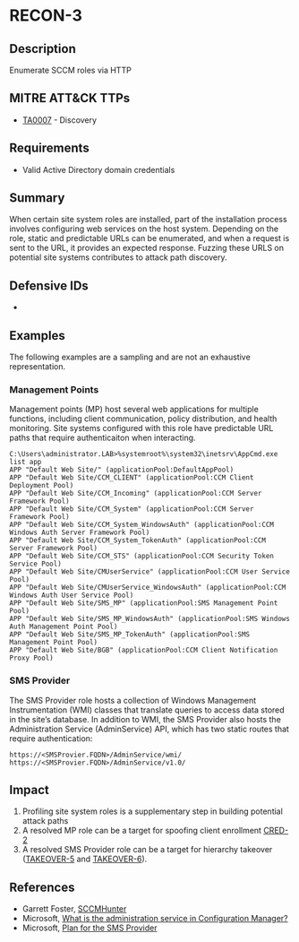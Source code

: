 # RECON-3

## Description
Enumerate SCCM roles via HTTP

## MITRE ATT&CK TTPs
- [TA0007](https://attack.mitre.org/tactics/TA0007/) - Discovery

## Requirements
- Valid Active Directory domain credentials

## Summary
When certain site system roles are installed, part of the installation process involves configuring web services on the host system. Depending on the role, static and predictable URLs can be enumerated, and when a request is sent to the URL, it provides an expected response. Fuzzing these URLS on potential site systems contributes to attack path discovery. 

## Defensive IDs
- 

## Examples
The following examples are a sampling and are not an exhaustive representation.

### Management Points
Management points (MP) host several web applications for multiple functions, including client communication, policy distribution, and health monitoring. Site systems configured with this role have predictable URL paths that require authenticaiton when interacting.  

```
C:\Users\administrator.LAB>%systemroot%\system32\inetsrv\AppCmd.exe list app
APP "Default Web Site/" (applicationPool:DefaultAppPool)
APP "Default Web Site/CCM_CLIENT" (applicationPool:CCM Client Deployment Pool)
APP "Default Web Site/CCM_Incoming" (applicationPool:CCM Server Framework Pool)
APP "Default Web Site/CCM_System" (applicationPool:CCM Server Framework Pool)
APP "Default Web Site/CCM_System_WindowsAuth" (applicationPool:CCM Windows Auth Server Framework Pool)
APP "Default Web Site/CCM_System_TokenAuth" (applicationPool:CCM Server Framework Pool)
APP "Default Web Site/CCM_STS" (applicationPool:CCM Security Token Service Pool)
APP "Default Web Site/CMUserService" (applicationPool:CCM User Service Pool)
APP "Default Web Site/CMUserService_WindowsAuth" (applicationPool:CCM Windows Auth User Service Pool)
APP "Default Web Site/SMS_MP" (applicationPool:SMS Management Point Pool)
APP "Default Web Site/SMS_MP_WindowsAuth" (applicationPool:SMS Windows Auth Management Point Pool)
APP "Default Web Site/SMS_MP_TokenAuth" (applicationPool:SMS Management Point Pool)
APP "Default Web Site/BGB" (applicationPool:CCM Client Notification Proxy Pool)
```

### SMS Provider
 The SMS Provider role hosts a collection of Windows Management Instrumentation (WMI) classes that translate queries to access data stored in the site’s database. In addition to WMI, the SMS Provider also hosts the Administration Service (AdminService) API, which has two static routes that require authentication:

 ```
https://<SMSProvier.FQDN>/AdminService/wmi/
https://<SMSProvier.FQDN>/AdminService/v1.0/
 ```

## Impact
1. Profiling site system roles is a supplementary step in building potential attack paths
2. A resolved MP role can be a target for spoofing client enrollment [CRED-2](../../CRED/CRED-2/cred-2_description.md)
3. A resolved SMS Provider role can be a target for hierarchy takeover ([TAKEOVER-5](../../TAKEOVER/TAKEOVER-5/takeover-5_description.md) and [TAKEOVER-6](../../TAKEOVER/TAKEOVER-6/takeover-6_description.md)).

## References
- Garrett Foster, [SCCMHunter](https://github.com/garrettfoster13/sccmhunter)
- Microsoft, [What is the administration service in Configuration Manager?](https://learn.microsoft.com/en-us/mem/configmgr/develop/adminservice/overview)
- Microsoft, [Plan for the SMS Provider](https://learn.microsoft.com/en-us/mem/configmgr/core/plan-design/hierarchy/plan-for-the-sms-provider)